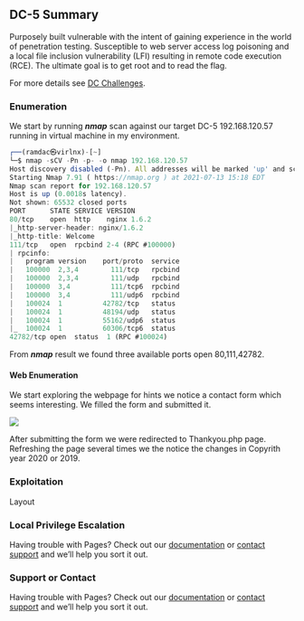 ## DC-5 Summary

Purposely built vulnerable with the intent of gaining experience in the world of penetration testing. Susceptible to web server access log poisoning and a local file inclusion vulnerability (LFI) resulting in remote code execution (RCE). The ultimate goal is to get root and to read the flag.

For more details see [DC Challenges](https://www.five86.com/dc-5.html).

### Enumeration

We start by running ***nmap*** scan against our target DC-5 192.168.120.57 running in virtual machine in my environment.

```javascript
┌──(ramdac㉿virlnx)-[~]
└─$ nmap -sCV -Pn -p- -o nmap 192.168.120.57
Host discovery disabled (-Pn). All addresses will be marked 'up' and scan times will be slower.
Starting Nmap 7.91 ( https://nmap.org ) at 2021-07-13 15:18 EDT
Nmap scan report for 192.168.120.57
Host is up (0.0018s latency).
Not shown: 65532 closed ports
PORT      STATE SERVICE VERSION
80/tcp    open  http    nginx 1.6.2
|_http-server-header: nginx/1.6.2
|_http-title: Welcome
111/tcp   open  rpcbind 2-4 (RPC #100000)
| rpcinfo: 
|   program version    port/proto  service
|   100000  2,3,4        111/tcp   rpcbind
|   100000  2,3,4        111/udp   rpcbind
|   100000  3,4          111/tcp6  rpcbind
|   100000  3,4          111/udp6  rpcbind
|   100024  1          42782/tcp   status
|   100024  1          48194/udp   status
|   100024  1          55162/udp6  status
|_  100024  1          60306/tcp6  status
42782/tcp open  status  1 (RPC #100024)

```

From ***nmap*** result we found three available ports open 80,111,42782.

#### Web Enumeration
We start exploring the webpage for hints we notice a contact form which seems interesting. We filled the form and submitted it.

![](https://com.ramdac.sh/assets/img/profile.jpg?v=1&s=100)

After submitting the form we were redirected to Thankyou.php page. Refreshing the page several times we the notice the changes in Copyrith year 2020 or 2019.



### Exploitation

Layout

### Local Privilege Escalation

Having trouble with Pages? Check out our [documentation](https://docs.github.com/categories/github-pages-basics/) or [contact support](https://support.github.com/contact) and we’ll help you sort it out.


### Support or Contact

Having trouble with Pages? Check out our [documentation](https://docs.github.com/categories/github-pages-basics/) or [contact support](https://support.github.com/contact) and we’ll help you sort it out.
